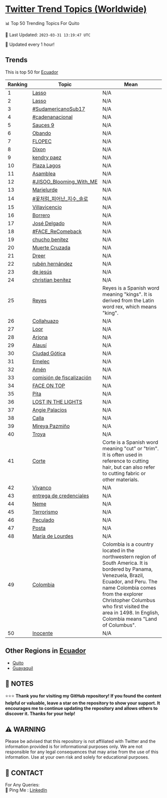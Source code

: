 [Twitter Trend Topics (Worldwide)](https://github.com/ErcinDedeoglu/Twitter-Trend-Topics)
==========


📊 Top 50 Trending Topics For Quito

📆 Last Updated: `2023-03-31 13:19:47 UTC`

🔧 Updated every 1 hour!


## Trends

This is top 50 for [Ecuador](</Ecuador>)

| Ranking | Topic | Mean |
| ------- | ------------ | ------------ |
| 1 | [Lasso](http://twitter.com/search?q=Lasso) | N/A |
| 2 | [Lasso](http://twitter.com/search?q=Lasso) | N/A |
| 3 | [#SudamericanoSub17](http://twitter.com/search?q=%23SudamericanoSub17) | N/A |
| 4 | [#cadenanacional](http://twitter.com/search?q=%23cadenanacional) | N/A |
| 5 | [Sauces 9](http://twitter.com/search?q=Sauces+9) | N/A |
| 6 | [Obando](http://twitter.com/search?q=Obando) | N/A |
| 7 | [FLOPEC](http://twitter.com/search?q=FLOPEC) | N/A |
| 8 | [Dixon](http://twitter.com/search?q=Dixon) | N/A |
| 9 | [kendry paez](http://twitter.com/search?q=kendry+paez) | N/A |
| 10 | [Plaza Lagos](http://twitter.com/search?q=Plaza+Lagos) | N/A |
| 11 | [Asamblea](http://twitter.com/search?q=Asamblea) | N/A |
| 12 | [#JISOO_Blooming_With_ME](http://twitter.com/search?q=%23JISOO_Blooming_With_ME) | N/A |
| 13 | [Marielurde](http://twitter.com/search?q=Marielurde) | N/A |
| 14 | [#꽃처럼_피어난_지수_솔로](http://twitter.com/search?q=%23%ea%bd%83%ec%b2%98%eb%9f%bc_%ed%94%bc%ec%96%b4%eb%82%9c_%ec%a7%80%ec%88%98_%ec%86%94%eb%a1%9c) | N/A |
| 15 | [Villavicencio](http://twitter.com/search?q=Villavicencio) | N/A |
| 16 | [Borrero](http://twitter.com/search?q=Borrero) | N/A |
| 17 | [José Delgado](http://twitter.com/search?q=Jos%c3%a9+Delgado) | N/A |
| 18 | [#FACE_ReComeback](http://twitter.com/search?q=%23FACE_ReComeback) | N/A |
| 19 | [chucho benítez](http://twitter.com/search?q=chucho+ben%c3%adtez) | N/A |
| 20 | [Muerte Cruzada](http://twitter.com/search?q=Muerte+Cruzada) | N/A |
| 21 | [Dreer](http://twitter.com/search?q=Dreer) | N/A |
| 22 | [rubén hernández](http://twitter.com/search?q=rub%c3%a9n+hern%c3%a1ndez) | N/A |
| 23 | [de jesús](http://twitter.com/search?q=de+jes%c3%bas) | N/A |
| 24 | [christian benítez](http://twitter.com/search?q=christian+ben%c3%adtez) | N/A |
| 25 | [Reyes](http://twitter.com/search?q=Reyes) | Reyes is a Spanish word meaning "kings". It is derived from the Latin word rex, which means "king". |
| 26 | [Collahuazo](http://twitter.com/search?q=Collahuazo) | N/A |
| 27 | [Loor](http://twitter.com/search?q=Loor) | N/A |
| 28 | [Arjona](http://twitter.com/search?q=Arjona) | N/A |
| 29 | [Alausí](http://twitter.com/search?q=Alaus%c3%ad) | N/A |
| 30 | [Ciudad Gótica](http://twitter.com/search?q=Ciudad+G%c3%b3tica) | N/A |
| 31 | [Emelec](http://twitter.com/search?q=Emelec) | N/A |
| 32 | [Amén](http://twitter.com/search?q=Am%c3%a9n) | N/A |
| 33 | [comisión de fiscalización](http://twitter.com/search?q=comisi%c3%b3n+de+fiscalizaci%c3%b3n) | N/A |
| 34 | [FACE ON TOP](http://twitter.com/search?q=FACE+ON+TOP) | N/A |
| 35 | [Pita](http://twitter.com/search?q=Pita) | N/A |
| 36 | [LOST IN THE LIGHTS](http://twitter.com/search?q=LOST+IN+THE+LIGHTS) | N/A |
| 37 | [Angie Palacios](http://twitter.com/search?q=Angie+Palacios) | N/A |
| 38 | [Calla](http://twitter.com/search?q=Calla) | N/A |
| 39 | [Mireya Pazmiño](http://twitter.com/search?q=Mireya+Pazmi%c3%b1o) | N/A |
| 40 | [Troya](http://twitter.com/search?q=Troya) | N/A |
| 41 | [Corte](http://twitter.com/search?q=Corte) | Corte is a Spanish word meaning "cut" or "trim". It is often used in reference to cutting hair, but can also refer to cutting fabric or other materials. |
| 42 | [Vivanco](http://twitter.com/search?q=Vivanco) | N/A |
| 43 | [entrega de credenciales](http://twitter.com/search?q=entrega+de+credenciales) | N/A |
| 44 | [Neme](http://twitter.com/search?q=Neme) | N/A |
| 45 | [Terrorismo](http://twitter.com/search?q=Terrorismo) | N/A |
| 46 | [Peculado](http://twitter.com/search?q=Peculado) | N/A |
| 47 | [Posta](http://twitter.com/search?q=Posta) | N/A |
| 48 | [María de Lourdes](http://twitter.com/search?q=Mar%c3%ada+de+Lourdes) | N/A |
| 49 | [Colombia](http://twitter.com/search?q=Colombia) | Colombia is a country located in the northwestern region of South America. It is bordered by Panama, Venezuela, Brazil, Ecuador, and Peru. The name Colombia comes from the explorer Christopher Columbus who first visited the area in 1498. In English, Colombia means "Land of Columbus". |
| 50 | [Inocente](http://twitter.com/search?q=Inocente) | N/A |



## Other Regions in [Ecuador](</Ecuador>)

* [Quito](</Ecuador/Quito.md>)
* [Guayaquil](</Ecuador/Guayaquil.md>)



## 📝 NOTES

⭐⭐⭐ **Thank you for visiting my GitHub repository! If you found the content helpful or valuable, leave a star on the repository to show your support. It encourages me to continue updating the repository and allows others to discover it. Thanks for your help!**


## ⚠️ WARNING

Please be advised that this repository is not affiliated with Twitter and the information provided is for informational purposes only. We are not responsible for any legal consequences that may arise from the use of this information. Use at your own risk and solely for educational purposes.


## 📨 CONTACT

 For Any Queries:  
            🏓 Ping Me : [LinkedIn](https://www.linkedin.com/in/ercindedeoglu/)
